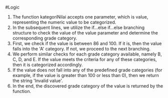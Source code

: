 #Logic
1. The function kategoriNilai accepts one parameter, which is value, representing the numeric value to be categorized.
3. In the subsequent lines, we utilize the if...else if...else branching structure to check the value of the value parameter and determine the corresponding grade category.
4. First, we check if the value is between 86 and 100. If it is, then the value falls into the 'A' category. If not, we proceed to the next branching.
5. We perform similar checks for each grade category available, namely B, C, D, and E. If the value meets the criteria for any of these categories, then it is categorized accordingly.
6. If the value does not fall into any of the predefined grade categories (for example, if the value is greater than 100 or less than 0), then we return the string 'Invalid value'.
7. In the end, the discovered grade category of the value is returned by the function.
